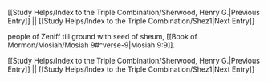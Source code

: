 [[Study Helps/Index to the Triple Combination/Sherwood, Henry G.|Previous Entry]]  ||  [[Study Helps/Index to the Triple Combination/Shez1|Next Entry]]

 people of Zeniff till ground with seed of sheum, [[Book of Mormon/Mosiah/Mosiah 9#^verse-9|Mosiah 9:9]].

[[Study Helps/Index to the Triple Combination/Sherwood, Henry G.|Previous Entry]]  ||  [[Study Helps/Index to the Triple Combination/Shez1|Next Entry]]